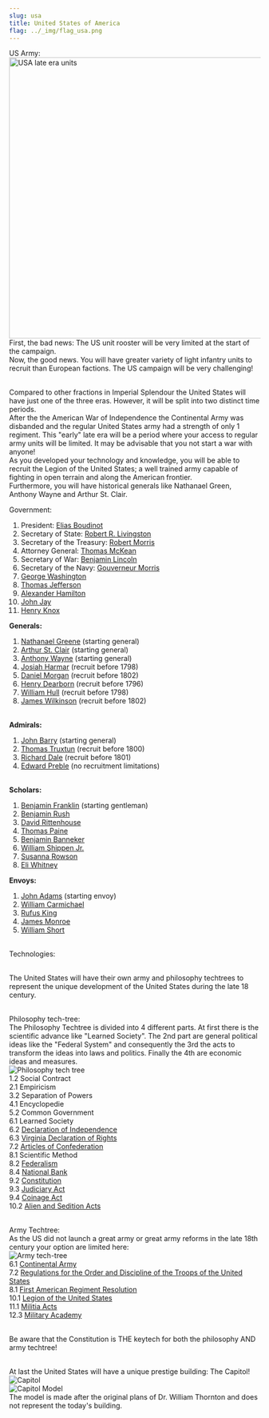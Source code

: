 ```yaml
---
slug: usa
title: United States of America
flag: ../_img/flag_usa.png
---
```

US Army:
<br><img src="https://steamuserimages-a.akamaihd.net/ugc/960857170314538872/79DB5A3FD7B249F7624C5C41DB8108AA19877B4E/" width="1000" height="562" title="USA late era units"/>
<br>First, the bad news: The US unit rooster will be very limited at the start of the campaign.
<br>Now, the good news. You will have greater variety of light infantry units to recruit than European factions.
The US campaign will be very challenging!

<br>Compared to other fractions in Imperial Splendour the United States will have just one of the three eras. However, it will be split into two distinct time periods.
<br>After the the American War of Independence the Continental Army was disbanded and the regular United States army had a strength of only 1 regiment. This "early" late era will be a period where your access to regular army units will be limited. It may be advisable that you not start a war with anyone!
<br>As you developed your technology and knowledge, you will be able to recruit the Legion of the United States; a well trained army capable of fighting in open terrain and along the American frontier.
<br>Furthermore, you will have historical generals like Nathanael Green, Anthony Wayne and Arthur St. Clair.

<p>Government:<br/> 
<img src="https://steamuserimages-a.akamaihd.net/ugc/970993441120429544/A2F7954B47BC1405E47DD13DDE6346E706CDB647/" alt="" /></p>

1. President: <a href="https://en.wikipedia.org/wiki/Elias_Boudinot" target="_blank" rel="noopener">Elias Boudinot</a>
2. Secretary of State: <a href="https://en.wikipedia.org/wiki/Robert_R._Livingston_%28chancellor%29" target="_blank" rel="noopener">Robert R. Livingston</a>
3. Secretary of the Treasury: <a href="https://en.wikipedia.org/wiki/Robert_Morris_%28financier%29" target="_blank" rel="noopener">Robert Morris</a>
4. Attorney General: <a href="https://en.wikipedia.org/wiki/Thomas_McKean" target="_blank" rel="noopener">Thomas McKean</a>
5. Secretary of War: <a href="https://en.wikipedia.org/wiki/Benjamin_Lincoln" target="_blank" rel="noopener">Benjamin Lincoln</a>
6. Secretary of the Navy: <a href="https://en.wikipedia.org/wiki/Gouverneur_Morris" target="_blank" rel="noopener">Gouverneur Morris</a>
7. <a href="https://en.wikipedia.org/wiki/George_Washington" target="_blank" rel="noopener">George Washington</a>
8. <a href="https://en.wikipedia.org/wiki/Thomas_Jefferson" target="_blank" rel="noopener">Thomas Jefferson</a>
9. <a href="https://en.wikipedia.org/wiki/Alexander_Hamilton" target="_blank" rel="noopener">Alexander Hamilton</a>
10. <a href="https://en.wikipedia.org/wiki/John_Jay" target="_blank" rel="noopener">John Jay</a>
11. <a href="https://en.wikipedia.org/wiki/Henry_Knox" target="_blank" rel="noopener">Henry Knox</a>

<p><strong>Generals:</strong><br/> 
<img src="https://steamuserimages-a.akamaihd.net/ugc/970993441112086354/51258EB964F8118E110AA38508E72DF9AC661B36/" alt="" /></p>

1. <a href="https://en.wikipedia.org/wiki/Nathanael_Greene" target="_blank" rel="noopener">Nathanael Greene</a> (starting general)
2. <a href="https://en.wikipedia.org/wiki/Arthur_St._Clair" target="_blank" rel="noopener">Arthur St. Clair</a> (starting general)
3. <a href="https://en.wikipedia.org/wiki/Anthony_Wayne" target="_blank" rel="noopener">Anthony Wayne</a> (starting general)
4. <a href="https://en.wikipedia.org/wiki/Josiah_Harmar" target="_blank" rel="noopener">Josiah Harmar</a> (recruit before 1798)
5. <a href="https://en.wikipedia.org/wiki/Daniel_Morgan" target="_blank" rel="noopener">Daniel Morgan</a> (recruit before 1802)
6. <a href="https://en.wikipedia.org/wiki/Henry_Dearborn" target="_blank" rel="noopener">Henry Dearborn</a> (recruit before 1796)
7. <a href="https://en.wikipedia.org/wiki/William_Hull" target="_blank" rel="noopener">William Hull</a> (recruit before 1798) 
8. <a href="https://en.wikipedia.org/wiki/James_Wilkinson" target="_blank" rel="noopener">James Wilkinson</a> (recruit before 1802)

<p><br /><strong>Admirals:</strong><br/> 
<img src="https://steamuserimages-a.akamaihd.net/ugc/970993441120387342/30E84F254FA476039C41AC44FDE13D32AD2B327B/" alt="" /></p>

1. <a href="https://en.wikipedia.org/wiki/John_Barry_(naval_officer)" target="_blank" rel="noopener">John Barry</a> (starting general)
2. <a href="https://en.wikipedia.org/wiki/Thomas_Truxtun" target="_blank" rel="noopener">Thomas Truxtun</a> (recruit before 1800)
3. <a href="https://en.wikipedia.org/wiki/Richard_Dale" target="_blank" rel="noopener">Richard Dale</a> (recruit before 1801)
4. <a href="https://en.wikipedia.org/wiki/Edward_Preble" target="_blank" rel="noopener">Edward Preble</a> (no recruitment limitations)

<p><br /><strong>Scholars:</strong><br/> 
<img src="https://steamuserimages-a.akamaihd.net/ugc/957482315967862270/6568DFA4716C5AF1313F5428D1D40FBA9890D736/" alt="" /><br /></p>

1. <a href="https://en.wikipedia.org/wiki/Benjamin_Franklin" target="_blank" rel="noopener">Benjamin Franklin</a> (starting gentleman)
2. <a href="https://en.wikipedia.org/wiki/Benjamin_Rush" target="_blank" rel="noopener">Benjamin Rush</a>
3. <a href="https://en.wikipedia.org/wiki/David_Rittenhouse" target="_blank" rel="noopener">David Rittenhouse</a>
4. <a href="https://en.wikipedia.org/wiki/Thomas_Paine" target="_blank" rel="noopener">Thomas Paine</a>
5. <a href="https://en.wikipedia.org/wiki/Benjamin_Banneker" target="_blank" rel="noopener">Benjamin Banneker</a>
6. <a href="https://en.wikipedia.org/wiki/William_Shippen_Jr." target="_blank" rel="noopener">William Shippen Jr.</a>
7. <a href="https://en.wikipedia.org/wiki/Susanna_Rowson" target="_blank" rel="noopener">Susanna Rowson</a>
8. <a href="https://en.wikipedia.org/wiki/Eli_Whitney" target="_blank" rel="noopener">Eli Whitney</a>

<p><strong>Envoys:</strong><br/> 
<img src="https://steamuserimages-a.akamaihd.net/ugc/957482433279570576/F8825794A55D953915BF4E5F0EFD5CC425F4D2A5/" alt="" /><br /></p>

1. <a href="https://en.wikipedia.org/wiki/John_Adams&amp;quot;" target="_blank" rel="noopener">John Adams</a> (starting envoy)
2. <a href="https://en.wikipedia.org/wiki/William_Carmichael_(diplomat)" target="_blank" rel="noopener">William Carmichael</a>
3. <a href="https://en.wikipedia.org/wiki/Rufus_King" target="_blank" rel="noopener">Rufus King</a>
4. <a href="https://en.wikipedia.org/wiki/James_Monroe" target="_blank" rel="noopener">James Monroe</a>
5. <a href="https://en.wikipedia.org/wiki/William_Short_(American_ambassador)" target="_blank" rel="noopener">William Short</a>

<br>Technologies:

<br>The United States will have their own army and philosophy techtrees to represent the unique development of the United States during the late 18 century.

<br>Philosophy tech-tree:
<br>The Philosophy Techtree is divided into 4 different parts. At first there is the scientific advance like "Learned Society". The 2nd part are general political ideas like the "Federal System" and consequently the 3rd the acts to transform the ideas into laws and politics. Finally the 4th are economic ideas and measures.
<br><img title="Philosophy tech tree" src="https://steamuserimages-a.akamaihd.net/ugc/960857170314591024/2686ABFFCB9CF2FCEA295F5D9A9B7AC404F2B156/">
<br>1.2 Social Contract
<br>2.1 Empiricism
<br>3.2 Separation of Powers
<br>4.1 Encyclopedie
<br>5.2 Common Government
<br>6.1 Learned Society
<br>6.2 <a href="https://en.wikipedia.org/wiki/United_States_Declaration_of_Independence">Declaration of Independence</a>
<br>6.3 <a href="https://en.wikipedia.org/wiki/Virginia_Declaration_of_Rights">Virginia Declaration of Rights</a>
<br>7.2 <a href="https://en.wikipedia.org/wiki/Articles_of_Confederation">Articles of Confederation</a>
<br>8.1 Scientific Method
<br>8.2 <a href="https://en.wikipedia.org/wiki/Federalist_Papers">Federalism</a>
<br>8.4 <a href="https://en.wikipedia.org/wiki/First_Bank_of_the_United_States">National Bank</a>
<br>9.2 <a href="https://en.wikipedia.org/wiki/United_States_Constitution">Constitution</a>
<br>9.3 <a href="https://en.wikipedia.org/wiki/Judiciary_Act_of_1789">Judiciary Act</a>
<br>9.4 <a href="https://en.wikipedia.org/wiki/Coinage_Act_of_1792">Coinage Act</a>
<br>10.2 <a href="https://en.wikipedia.org/wiki/Alien_and_Sedition_Acts">Alien and Sedition Acts</a>

<br>Army Techtree:
<br>As the US did not launch a great army or great army reforms in the late 18th century your option are limited here:
<br><img title="Army tech-tree" src="https://steamuserimages-a.akamaihd.net/ugc/960857170314599603/44A3073CE1C6534D82C276ADF7201F382DD8EFD6/">
<br>6.1 <a href="https://en.wikipedia.org/wiki/Continental_Army">Continental Army</a>
<br>7.2 <a href="https://en.wikipedia.org/wiki/Regulations_for_the_Order_and_Discipline_of_the_Troops_of_the_United_States">Regulations for the Order and Discipline of the Troops of the United States</a>
<br>8.1 <a href="https://en.wikipedia.org/wiki/First_American_Regiment">First American Regiment Resolution</a>
<br>10.1 <a href="https://en.wikipedia.org/wiki/Legion_of_the_United_States">Legion of the United States</a>
<br>11.1 <a href="https://en.wikipedia.org/wiki/Militia_Acts_of_1792">Militia Acts</a>
<br>12.3 <a href="https://en.wikipedia.org/wiki/United_States_Military_Academy">Military Academy</a>

<br>Be aware that the Constitution is THE keytech for both the philosophy AND army techtree!

<br>At last the United States will have a unique prestige building: The Capitol!
<br><img title="Capitol" src="https://steamuserimages-a.akamaihd.net/ugc/960857170314624403/ED7A8A0EC05DBC663D4B0D25759D74CE70F8BBFD/">
<br><img title="Capitol Model" src="https://steamuserimages-a.akamaihd.net/ugc/960857170314727955/88690B09745AB301AD0F24CF55ECD9A236653D29/">
<br>The model is made after the original plans of Dr. William Thornton and does not represent the today's building.
